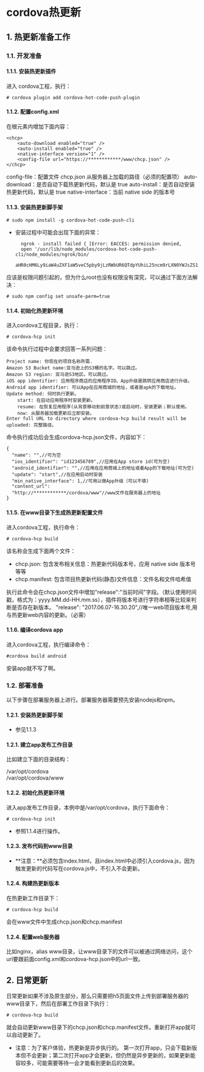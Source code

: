 # cordova热更新
## 1. 热更新准备工作
### 1.1. 开发准备
#### 1.1.1. 安装热更新插件
进入 cordova工程，执行：

    # cordova plugin add cordova-hot-code-push-plugin 

#### 1.1.2. 配置config.xml
在根元素内增加下面内容：

    <chcp>
        <auto-download enabled="true" />
        <auto-install enabled="true" />
        <native-interface version="1" />    
        <config-file url="https://************/www/chcp.json" />
    </chcp>

config-file：配置文件 chcp.json 从服务器上加载的路径（必须的配置项）
auto-download：是否自动下载热更新代码，默认是 true
auto-install：是否自动安装热更新代码，默认是 true
native-interface：当前 native side 的版本号

#### 1.1.3. 安装热更新脚手架

    # sudo npm install -g cordova-hot-code-push-cli
 
* 安装过程中可能会出现下面的异常：

        ngrok - install failed { [Error: EACCES: permission denied, 
        open '/usr/lib/node_modules/cordova-hot-code-push-cli/node_modules/ngrok/bin/
        aHR0cHM6Ly9iaW4uZXF1aW5veC5pby9jLzRWbUR6QTdpYUhiL25ncm9rLXN0YWJsZS1saW51eC1hbWQ2NC56aXA=.zip']...
 
 应该是权限问题引起的，但为什么root也没有权限没有深究，可以通过下面方法解决：

    # sudo npm config set unsafe-perm=true
 

#### 1.1.4. 初始化热更新环境

进入cordova工程目录，执行：

    # cordova-hcp init

该命令执行过程中会要求回答一系列问题：
 
    Project name: 你现在的项目名称所需.
    Amazon S3 Bucket name:亚马逊上的S3桶的名字。可以跳过。
    Amazon S3 region: 亚马逊S3地区。可以跳过。
    iOS app identifier: 应用程序商店的应用程序ID。App升级是跳转应用商店进行升级。
    Android app identifier: 可以App在应用商城的地址，或者是apk的下载地址。
    Update method: 何时执行更新。
        start: 在启动应用程序时安装更新。
        resume: 在恢复应用程序(从背景移动到前景状态)或启动时，安装更新；默认使用。
        now: 从服务器加载更新后立即安装。
    Enter full URL to directory where cordova-hcp build result will be uploaded: 完整路径。

命令执行成功后会生成cordova-hcp.json文件，内容如下：

    {
      "name": "",//可为空
      "ios_identifier": "id123456789",//应用在App store id(可为空)
      "android_identifier": "",//应用在应用商城上的地址或者App的下载地址(可为空)
      "update": "start",//在应用启动时安装
      "min_native_interface": 1,//可用以做App升级（可以不填)
      "content_url":
      "http://************/cordova/www"//www文件在服务器上的地址
    }

#### 1.1.5. 在www目录下生成热更新配置文件
进入cordova工程，执行命令：

    # cordova-hcp build

该名称会生成下面两个文件：

* chcp.json: 包含发布相关信息：热更新代码版本号，应用 native side 版本号等等
* chcp.manifest: 包含项目热更新代码(静态)文件信息：文件名和文件哈希值

执行此命令会在chcp.json文件中增加"release":"当前时间"字段。（默认使用时间戳，格式为：yyyy.MM.dd-HH.mm.ss），插件将版本号进行字符串相等比较来判断是否存在新版本。
"release": "2017.06.07-16.30.20",//唯一web项目版本号,用与热更新web内容的更新。（必需）

#### 1.1.6. 编译cordova app
进入cordova工程，执行编译命令：

    #cordova build android

安装app就不写了啊。
    
### 1.2. 部署准备
以下步骤在部署服务器上进行。部署服务器需要预先安装nodejs和npm。
#### 1.2.1. 安装热更新脚手架
* 参见1.1.3

#### 1.2.1. 建立app发布工作目录
比如建立下面的目录结构：

/var/opt/cordova  
/var/opt/cordova/www

#### 1.2.2. 初始化热更新环境
进入app发布工作目录，本例中是/var/opt/cordova，执行下面命令：

    # cordova-hcp init

* 参照1.1.4进行操作。

#### 1.2.3. 发布代码到www目录
* **注意：**必须包含index.html，且index.html中必须引入cordova.js，因为触发更新的代码写在cordova.js中，不引入不会更新。

#### 1.2.4. 构建热更新版本
在热更新工作目录下：

    # cordova-hcp build
    
会在www文件中生成chcp.json和chcp.manifest

#### 1.2.4. 配置web服务器
比如nginx，alias www目录，让www目录下的文件可以被通过网络访问，这个url要跟前面config.xml和cordova-hcp.json中的url一致。

## 2. 日常更新
日常更新如果不涉及原生部分，那么只需要把h5页面文件上传到部署服务器的www目录下，然后在部署工作目录下执行：

    # cordova-hcp build

就会自动更新www目录下的chcp.json和chcp.manifest文件。重新打开app就可以自动更新了。

* 注意：为了客户体验，热更新是异步执行的。 第一次打开app，只会下载新版本但不会更新；第二次打开app才会更新，但仍然是异步更新的，如果更新能容较多，可能需要等待一会才能看到更新后的效果。